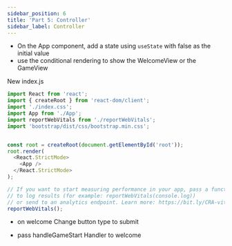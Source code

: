 ```yaml
---
sidebar_position: 6
title: 'Part 5: Controller'
sidebar_label: Controller
---
```


* On the App component, add a state using `useState` with false as the initial value
* use the conditional rendering to show the WelcomeView or the GameView

New index.js
```js
import React from 'react';
import { createRoot } from 'react-dom/client';
import './index.css';
import App from './App';
import reportWebVitals from './reportWebVitals';
import 'bootstrap/dist/css/bootstrap.min.css';


const root = createRoot(document.getElementById('root'));
root.render(
  <React.StrictMode>
    <App />
  </React.StrictMode>
);

// If you want to start measuring performance in your app, pass a function
// to log results (for example: reportWebVitals(console.log))
// or send to an analytics endpoint. Learn more: https://bit.ly/CRA-vitals
reportWebVitals();

```

* on welcome Change button type to submit

* pass handleGameStart Handler to welcome